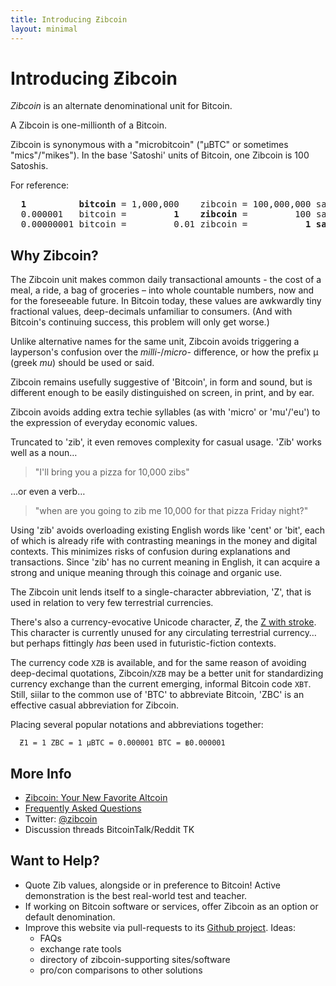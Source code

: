 ```yaml
---
title: Introducing Ƶibcoin
layout: minimal
---
```


# Introducing Ƶibcoin

*Zibcoin* is an alternate denominational unit for Bitcoin.

A Zibcoin is one-millionth of a Bitcoin. 

Zibcoin is synonymous with a "microbitcoin" ("µBTC" or sometimes "mics"/"mikes"). In the base 'Satoshi' units of Bitcoin, one Zibcoin is 100 Satoshis.

For reference:

<pre>
<b>  1          bitcoin</b> = 1,000,000    zibcoin = 100,000,000 satoshi
  0.000001   bitcoin =         <b>1    zibcoin</b> =         100 satoshi           
  0.00000001 bitcoin =         0.01 zibcoin =           <b>1 satoshi</b>
</pre>

## Why Zibcoin?

The Zibcoin unit makes common daily transactional amounts - the cost of a meal, a ride, a bag of groceries – into whole countable numbers, now and for the foreseeable future. In Bitcoin today, these values are awkwardly tiny fractional values, deep-decimals unfamiliar to consumers. (And with Bitcoin's continuing success, this problem will only get worse.) 

Unlike alternative names for the same unit, Zibcoin avoids triggering a layperson's confusion over the *milli-*/*micro-* difference, or how the prefix µ (greek *mu*) should be used or said.

Zibcoin remains usefully suggestive of 'Bitcoin', in form and sound, but is different enough to be easily distinguished on screen, in print, and by ear. 

Zibcoin avoids adding extra techie syllables (as with 'micro' or 'mu'/'eu') to the expression of everyday economic values. 

Truncated to 'zib', it even removes complexity for casual usage. 'Zib' works well as a noun…

> "I'll bring you a pizza for 10,000 zibs" 

…or even a verb…

> "when are you going to zib me 10,000 for that pizza Friday night?"

Using 'zib' avoids overloading existing English words like 'cent' or 'bit', each of which is already rife with contrasting meanings in the money and digital contexts. This minimizes risks of confusion during explanations and transactions. Since 'zib' has no current meaning in English, it can acquire a strong and unique meaning through this coinage and organic use. 

The Zibcoin unit lends itself to a single-character abbreviation, 'Z', that is used in relation to very few terrestrial currencies. 

There's also a currency-evocative Unicode character, *Ƶ*, the [Z with stroke](https://en.wikipedia.org/wiki/Z_with_stroke). This character is currently unused for any circulating terrestrial currency… but perhaps fittingly *has* been used in futuristic-fiction contexts. 

The currency code `XZB` is available, and for the same reason of avoiding deep-decimal quotations, Zibcoin/`XZB` may be a better unit for standardizing currency exchange than the current emerging, informal Bitcoin code `XBT`. Still, siilar to the common use of 'BTC' to abbreviate Bitcoin, 'ZBC' is an effective casual abbreviation for Zibcoin.

Placing several popular notations and abbreviations together: 

      Ƶ1 = 1 ZBC = 1 µBTC = 0.000001 BTC = ฿0.000001

## More Info

* [Ƶibcoin: Your New Favorite Altcoin](http://medium.com/TK)
* [Frequently Asked Questions](/faq)
* Twitter: [@zibcoin](https://twitter.com/zibcoin)
* Discussion threads BitcoinTalk/Reddit TK

## Want to Help? 

* Quote Zib values, alongside or in preference to Bitcoin! Active demonstration is the best real-world test and teacher. 
* If working on Bitcoin software or services, offer Zibcoin as an option or default denomination.
* Improve this website via pull-requests to its [Github project](https://github.com/gojomo/zibcoin). Ideas:
    * FAQs
    * exchange rate tools
    * directory of zibcoin-supporting sites/software
    * pro/con comparisons to other solutions


